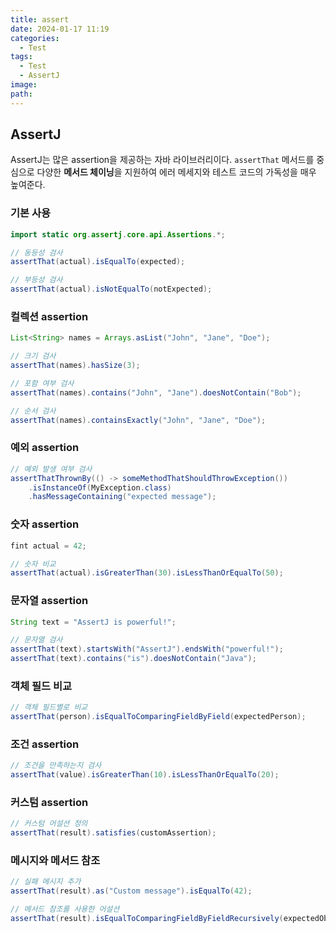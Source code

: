 ```yaml
---
title: assert
date: 2024-01-17 11:19
categories:
  - Test
tags:
  - Test
  - AssertJ
image: 
path:
---
```


## AssertJ
AssertJ는 많은 assertion을 제공하는 자바 라이브러리이다. `assertThat` 메서드를 중심으로 다양한 **메서드 체이닝**을 지원하여 에러 메세지와 테스트 코드의 가독성을 매우 높여준다.

### 기본 사용
```java
import static org.assertj.core.api.Assertions.*;

// 동등성 검사
assertThat(actual).isEqualTo(expected);

// 부등성 검사
assertThat(actual).isNotEqualTo(notExpected);

```

### 컬렉션 assertion
```java
List<String> names = Arrays.asList("John", "Jane", "Doe");

// 크기 검사
assertThat(names).hasSize(3);

// 포함 여부 검사
assertThat(names).contains("John", "Jane").doesNotContain("Bob");

// 순서 검사
assertThat(names).containsExactly("John", "Jane", "Doe");

```

### 예외 assertion
```java
// 예외 발생 여부 검사
assertThatThrownBy(() -> someMethodThatShouldThrowException())
    .isInstanceOf(MyException.class)
    .hasMessageContaining("expected message");

```

### 숫자 assertion
```java
fint actual = 42;

// 숫자 비교
assertThat(actual).isGreaterThan(30).isLessThanOrEqualTo(50);

```

### 문자열 assertion
```java
String text = "AssertJ is powerful!";

// 문자열 검사
assertThat(text).startsWith("AssertJ").endsWith("powerful!");
assertThat(text).contains("is").doesNotContain("Java");

```

### 객체 필드 비교
```java
// 객체 필드별로 비교
assertThat(person).isEqualToComparingFieldByField(expectedPerson);

```

### 조건 assertion
```java
// 조건을 만족하는지 검사
assertThat(value).isGreaterThan(10).isLessThanOrEqualTo(20);

```


### 커스텀 assertion
```java
// 커스텀 어설션 정의
assertThat(result).satisfies(customAssertion);

```

### 메시지와 메서드 참조
```java
// 실패 메시지 추가
assertThat(result).as("Custom message").isEqualTo(42);

// 메서드 참조를 사용한 어설션
assertThat(result).isEqualToComparingFieldByFieldRecursively(expectedObject);

```
